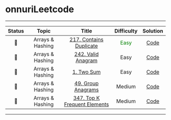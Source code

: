 # onnuriLeetcode


-------------------------------------------------------------------------------
| Status | Topic | Title | Difficulty |Solution |
| :---: | :---: | :---: | :---: | :---: |
| :black_square_button: | Arrays & Hashing | [217. Contains Duplicate](https://leetcode.com/problems/contains-duplicate/description)| <font color="green"> Easy </font> | [Code]() |
| :black_square_button: | Arrays & Hashing | [242. Valid Anagram](https://leetcode.com/problems/valid-anagram/description/)| Easy | [Code]() |
| :black_square_button: | Arrays & Hashing | [1. Two Sum](https://leetcode.com/problems/two-sum/description/)| Easy | [Code]() |
| :black_square_button: | Arrays & Hashing | [49. Group Anagrams](https://leetcode.com/problems/group-anagrams/description/)| Medium | [Code]() |
| :black_square_button: | Arrays & Hashing | [347. Top K Frequent Elements](https://leetcode.com/problems/top-k-frequent-elements/description/)| Medium | [Code]() |
-------------------------------------------------------------------------------
